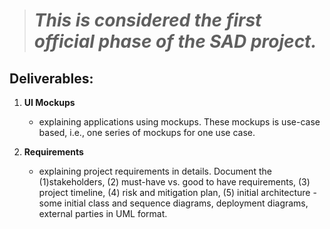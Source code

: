 ># _This is considered the first official phase of the SAD project._

## Deliverables:

1. **UI Mockups** 
   - explaining applications using mockups. These mockups is use-case based, i.e., one series of mockups for one use case. 

2. **Requirements** 
   - explaining project requirements in details. Document the (1)stakeholders, (2) must-have vs. good to have requirements, (3) project timeline, (4) risk and mitigation plan, (5) initial architecture - some initial class and sequence diagrams, deployment diagrams, external parties in UML format.

